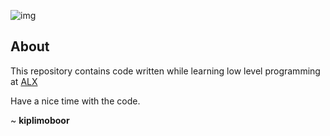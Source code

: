 ![img](https://assets.imaginablefutures.com/media/images/ALX_Logo.max-200x150.png)

## About
This repository contains code written while learning low level programming at [ALX](https://www.alxafrica.com/)

Have a nice time with the code.

~ __kiplimoboor__
